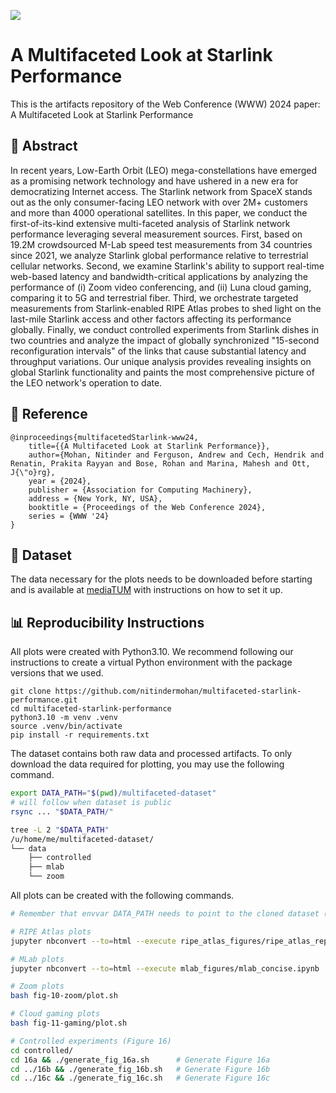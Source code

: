 [![](https://img.shields.io/badge/WWW'24-Paper-blue)]()

# A Multifaceted Look at Starlink Performance

This is the artifacts repository of the Web Conference (WWW) 2024 paper: A Multifaceted Look at Starlink Performance

## 📖 Abstract
In recent years, Low-Earth Orbit (LEO) mega-constellations have emerged as a promising network technology and have ushered in a new era for democratizing Internet access. The Starlink network from SpaceX stands out as the only consumer-facing LEO network with over 2M+ customers and more than 4000 operational satellites. In this paper, we conduct the first-of-its-kind extensive multi-faceted analysis of Starlink network performance leveraging several measurement sources. First, based on 19.2M crowdsourced M-Lab speed test measurements from 34 countries since 2021, we analyze Starlink global performance relative to terrestrial cellular networks. Second, we examine Starlink's ability to support real-time web-based latency and bandwidth-critical applications by analyzing the performance of (i) Zoom video conferencing, and (ii) Luna cloud gaming, comparing it to 5G and terrestrial fiber. Third, we orchestrate targeted measurements from Starlink-enabled RIPE Atlas probes to shed light on the last-mile Starlink access and other factors affecting its performance globally. Finally, we conduct controlled experiments from Starlink dishes in two countries and analyze the impact of globally synchronized "15-second reconfiguration intervals" of the links that cause substantial latency and throughput variations. Our unique analysis provides revealing insights on global Starlink functionality and paints the most comprehensive picture of the LEO network's operation to date.

## 📝 Reference 
```
@inproceedings{multifacetedStarlink-www24,
	title={{A Multifaceted Look at Starlink Performance}},
  	author={Mohan, Nitinder and Ferguson, Andrew and Cech, Hendrik and Renatin, Prakita Rayyan and Bose, Rohan and Marina, Mahesh and Ott, J{\"o}rg},
	year = {2024}, 
	publisher = {Association for Computing Machinery}, 
	address = {New York, NY, USA}, 
	booktitle = {Proceedings of the Web Conference 2024},
	series = {WWW '24}
}
```

## 💾 Dataset

The data necessary for the plots needs to be downloaded before starting and is available at [mediaTUM](https://mediatum.ub.tum.de/1734703) with instructions on how to set it up. 


## 📊 Reproducibility Instructions
All plots were created with Python3.10. We recommend following our instructions to create a virtual Python environment with the package versions that we used.

```
git clone https://github.com/nitindermohan/multifaceted-starlink-performance.git
cd multifaceted-starlink-performance
python3.10 -m venv .venv
source .venv/bin/activate
pip install -r requirements.txt
```

The dataset contains both raw data and processed artifacts. To only download the data required for plotting, you may use the following command.

``` sh
export DATA_PATH="$(pwd)/multifaceted-dataset"
# will follow when dataset is public
rsync ... "$DATA_PATH/"

tree -L 2 "$DATA_PATH"
/u/home/me/multifaceted-dataset/
└── data
    ├── controlled
    ├── mlab
    └── zoom
```

All plots can be created with the following commands.
``` sh
# Remember that envvar DATA_PATH needs to point to the cloned dataset (see the previous step)

# RIPE Atlas plots
jupyter nbconvert --to=html --execute ripe_atlas_figures/ripe_atlas_repr.ipynb

# MLab plots
jupyter nbconvert --to=html --execute mlab_figures/mlab_concise.ipynb

# Zoom plots
bash fig-10-zoom/plot.sh

# Cloud gaming plots
bash fig-11-gaming/plot.sh

# Controlled experiments (Figure 16)
cd controlled/
cd 16a && ./generate_fig_16a.sh      # Generate Figure 16a
cd ../16b && ./generate_fig_16b.sh   # Generate Figure 16b
cd ../16c && ./generate_fig_16c.sh   # Generate Figure 16c
```

